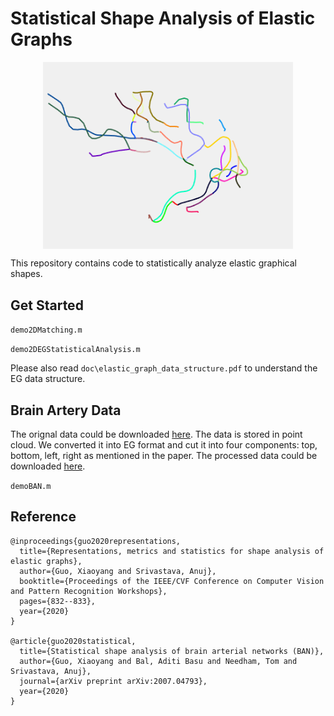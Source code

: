 # Statistical Shape Analysis of Elastic Graphs

<p align="center">
<img src="/readme/geodesic_BAN_top_sparse.gif" align="middle" width="400">
</p>

This repository contains code to statistically analyze elastic graphical shapes.

## Get Started

`demo2DMatching.m`

`demo2DEGStatisticalAnalysis.m`

Please also read `doc\elastic_graph_data_structure.pdf` to understand the EG data structure. 

## Brain Artery Data

The orignal data could be downloaded [here](https://projecteuclid.org/journals/annals-of-applied-statistics/volume-10/issue-1/Persistent-homology-analysis-of-brain-artery-trees/10.1214/15-AOAS886.full?tab=ArticleLinkSupplemental). The data is stored in point cloud. We converted it into EG format and cut it into four components: top, bottom, left, right as mentioned in the paper. The processed data could be downloaded [here](https://www.dropbox.com/s/kx5v4com9chtcac/BAN.zip?dl=0).

`demoBAN.m`

## Reference
```
@inproceedings{guo2020representations,
  title={Representations, metrics and statistics for shape analysis of elastic graphs},
  author={Guo, Xiaoyang and Srivastava, Anuj},
  booktitle={Proceedings of the IEEE/CVF Conference on Computer Vision and Pattern Recognition Workshops},
  pages={832--833},
  year={2020}
}

@article{guo2020statistical,
  title={Statistical shape analysis of brain arterial networks (BAN)},
  author={Guo, Xiaoyang and Bal, Aditi Basu and Needham, Tom and Srivastava, Anuj},
  journal={arXiv preprint arXiv:2007.04793},
  year={2020}
}
```

